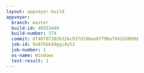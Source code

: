 ```yaml
---
layout: appveyor-build
appveyor:
  branch: master
  build-id: 40553449
  build-number: 374
  commit: df407073826326c937d196ee67f90a7941b5009d
  job-id: 9x87kbk49ggi4y52
  job-number: 1
  os-name: Windows
  test-result: 1
---
```

